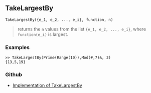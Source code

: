 ## TakeLargestBy

```
TakeLargestBy({e_1, e_2, ..., e_i}, function, n) 
```

> returns the `n` values from the list `{e_1, e_2, ..., e_i}`, where `function(e_i)` is largest.

### Examples

```
>> TakeLargestBy(Prime(Range(10)),Mod(#,7)&, 3) 
{13,5,19}
```

### Github

* [Implementation of TakeLargestBy](https://github.com/axkr/symja_android_library/blob/master/symja_android_library/matheclipse-core/src/main/java/org/matheclipse/core/builtin/ListFunctions.java#L7533) 
